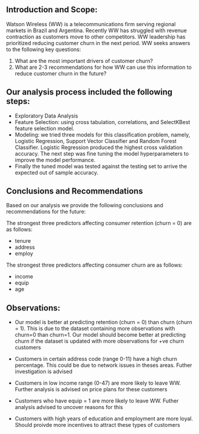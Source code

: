 Introduction and Scope:
-----------------------------
Watson Wireless (WW) is a telecommunications firm serving regional markets in Brazil and Argentina. Recently WW has struggled with revenue contraction as customers move to other competitors. WW leadership has prioritized reducing customer churn in the next period. WW seeks answers to the following key questions:

1) What are the most important drivers of customer churn?
2) What are 2-3 recommendations for how WW can use this information to reduce customer churn in the future?

Our analysis process included the following steps:
------------------------------------------------------------
- Exploratory Data Analysis<br>
- Feature Selection: using cross tabulation, correlations, and SelectKBest feature selection model.<br>
- Modeling: we tried three models for this classification problem, namely, Logistic Regression, Support Vector Classifier and Random Forest Classifier. Logistic Regression produced the highest cross validation accuracy. The next step was fine tuning the model hyperparameters to improve the model performance.<br>
- Finally the tuned model was tested against the testing set to arrive the expected out of sample accuracy.

Conclusions and Recommendations
-------------------------------------------
Based on our analysis we provide the following conclusions and recommendations for the future:

The strongest three predictors affecting consumer retention (churn = 0) are as follows:<br>
- tenure<br>
- address<br>
- employ<br>

The strongest three predictors affecting consumer churn are as follows:<br>
- income<br>
- equip<br>
- age<br>

Observations:
-----------------
- Our model is better at predicting retention (churn = 0) than churn (churn = 1). This is due to the dataset containing more observations with churn=0 than churn=1. Our model should become better at predicting churn if the dataset is updated with more observations for +ve churn customers

- Customers in certain address code (range 0-11) have a high churn percentage. This could be due to network issues in theses areas. Futher investigation is advised

- Customers in low income range (0-47) are more likely to leave WW. Further analysis is advised on price plans for these customers

- Customers who have equip = 1 are more likely to leave WW. Futher analysis advised to uncover reasons for this

- Customers with high years of education and employment are more loyal. Should proivde more incentives to attract these types of customers
